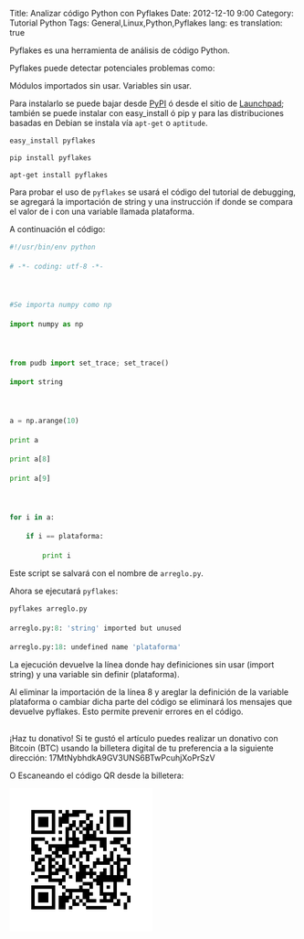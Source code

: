 Title: Analizar código Python con Pyflakes
Date: 2012-12-10 9:00
Category: Tutorial Python
Tags: General,Linux,Python,Pyflakes
lang: es
translation: true

Pyflakes es una herramienta de análisis de código Python.

Pyflakes puede detectar potenciales problemas como:

Módulos importados sin usar.
Variables sin usar.

Para instalarlo se puede bajar desde [PyPI](https://pypi.org/project/pyflakes/) ó desde el sitio de [Launchpad](https://launchpad.net/pyflakes); también se puede instalar con easy_install ó pip y para las distribuciones basadas en Debian se instala vía `apt-get` o `aptitude`.
```
easy_install pyflakes
```

```
pip install pyflakes
```

```
apt-get install pyflakes
```

Para probar el uso de `pyflakes` se usará el código del tutorial de debugging, se agregará la importación de string y una instrucción if donde se compara el valor de i con una variable llamada plataforma.

A continuación el código:
```python
#!/usr/bin/env python

# -*- coding: utf-8 -*-



#Se importa numpy como np

import numpy as np



from pudb import set_trace; set_trace()

import string



a = np.arange(10)

print a

print a[8]

print a[9]



for i in a:

    if i == plataforma:

        print i
```
Este script se salvará con el nombre de `arreglo.py`.

Ahora se ejecutará `pyflakes`:
```python
pyflakes arreglo.py 

arreglo.py:8: 'string' imported but unused

arreglo.py:18: undefined name 'plataforma'
```

La ejecución devuelve la línea donde hay definiciones sin usar (import string) y una variable sin definir (plataforma).

Al eliminar la importación de la línea 8 y areglar la definición de la variable plataforma o cambiar dicha parte del código se eliminará los mensajes que devuelve pyflakes. Esto permite prevenir errores en el código.

##  ##
¡Haz tu donativo!
Si te gustó el artículo puedes realizar un donativo con Bitcoin (BTC)
usando la billetera digital de tu preferencia a la siguiente
dirección: 17MtNybhdkA9GV3UNS6BTwPcuhjXoPrSzV

O Escaneando el código QR desde la billetera:

![17MtNybhdkA9GV3UNS6BTwPcuhjXoPrSzV](./images/17MtNybhdkA9GV3UNS6BTwPcuhjXoPrSzV.png)